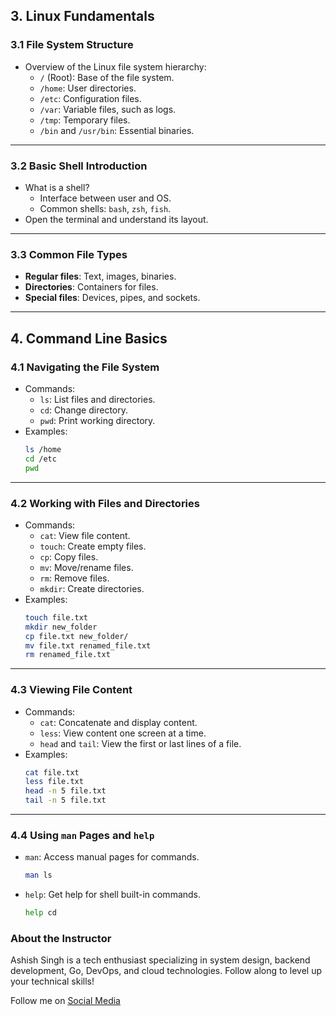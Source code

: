 ## **3. Linux Fundamentals**

### **3.1 File System Structure**
- Overview of the Linux file system hierarchy:  
  - `/` (Root): Base of the file system.  
  - `/home`: User directories.  
  - `/etc`: Configuration files.  
  - `/var`: Variable files, such as logs.  
  - `/tmp`: Temporary files.  
  - `/bin` and `/usr/bin`: Essential binaries.

---

### **3.2 Basic Shell Introduction**
- What is a shell?  
  - Interface between user and OS.  
  - Common shells: `bash`, `zsh`, `fish`.
- Open the terminal and understand its layout.

---

### **3.3 Common File Types**
- **Regular files**: Text, images, binaries.
- **Directories**: Containers for files.
- **Special files**: Devices, pipes, and sockets.

---

## **4. Command Line Basics**

### **4.1 Navigating the File System**
- Commands:  
  - `ls`: List files and directories.  
  - `cd`: Change directory.  
  - `pwd`: Print working directory.
- Examples:  
  ```bash
  ls /home
  cd /etc
  pwd
  ```

---

### **4.2 Working with Files and Directories**
- Commands:  
  - `cat`: View file content.  
  - `touch`: Create empty files.  
  - `cp`: Copy files.  
  - `mv`: Move/rename files.  
  - `rm`: Remove files.  
  - `mkdir`: Create directories.
- Examples:  
  ```bash
  touch file.txt
  mkdir new_folder
  cp file.txt new_folder/
  mv file.txt renamed_file.txt
  rm renamed_file.txt
  ```

---

### **4.3 Viewing File Content**
- Commands:  
  - `cat`: Concatenate and display content.  
  - `less`: View content one screen at a time.  
  - `head` and `tail`: View the first or last lines of a file.
- Examples:  
  ```bash
  cat file.txt
  less file.txt
  head -n 5 file.txt
  tail -n 5 file.txt
  ```

---

### **4.4 Using `man` Pages and `help`**
- `man`: Access manual pages for commands.  
  ```bash
  man ls
  ```

- `help`: Get help for shell built-in commands.  
  ```bash
  help cd
  ```

### **About the Instructor**

Ashish Singh is a tech enthusiast specializing in system design, backend development, Go, DevOps, and cloud technologies. Follow along to level up your technical skills!

Follow me on [Social Media](https://ashishsingh.in/social-media/)

